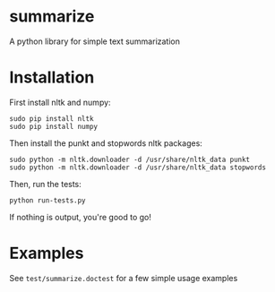 summarize
=========

A python library for simple text summarization

Installation 
============

First install nltk and numpy:

    sudo pip install nltk
    sudo pip install numpy

Then install the punkt and stopwords nltk packages:

    sudo python -m nltk.downloader -d /usr/share/nltk_data punkt
    sudo python -m nltk.downloader -d /usr/share/nltk_data stopwords

Then, run the tests:

    python run-tests.py

If nothing is output, you're good to go!

Examples
========

See `test/summarize.doctest` for a few simple usage examples


